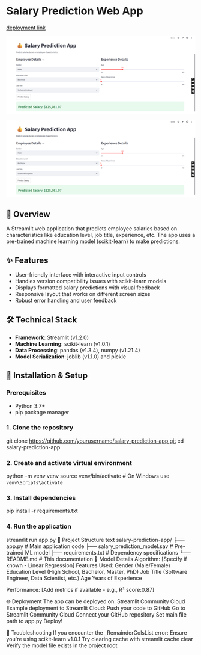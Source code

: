 # Salary Prediction Web App
[deployment link](https://salarypredapp-rz5ccuqks5spbgdwjbxjqq.streamlit.app/#salary-prediction-app)

![App Screenshot](https://github.com/BADAM2001/salarypred_streamlit/blob/fc7dc65b8e56e17c6f2d7f9654eef35738055b23/Screenshot%20(255).png)

![App working](https://github.com/BADAM2001/salarypred_streamlit/blob/fc7dc65b8e56e17c6f2d7f9654eef35738055b23/Screenshot%20(255).png)

## 📌 Overview
A Streamlit web application that predicts employee salaries based on characteristics like education level, job title, experience, etc. The app uses a pre-trained machine learning model (scikit-learn) to make predictions.

## ✨ Features
- User-friendly interface with interactive input controls
- Handles version compatibility issues with scikit-learn models
- Displays formatted salary predictions with visual feedback
- Responsive layout that works on different screen sizes
- Robust error handling and user feedback

## 🛠️ Technical Stack
- **Framework**: Streamlit (v1.2.0)
- **Machine Learning**: scikit-learn (v1.0.1)
- **Data Processing**: pandas (v1.3.4), numpy (v1.21.4)
- **Model Serialization**: joblib (v1.1.0) and pickle

## 🚀 Installation & Setup

### Prerequisites
- Python 3.7+
- pip package manager

### 1. Clone the repository
git clone https://github.com/yourusername/salary-prediction-app.git
cd salary-prediction-app

### 2. Create and activate virtual environment
python -m venv venv
source venv/bin/activate  # On Windows use `venv\Scripts\activate`

### 3. Install dependencies
pip install -r requirements.txt

### 4. Run the application
streamlit run app.py
📂 Project Structure
text
salary-prediction-app/
├── app.py                # Main application code
├── salary_prediction_model.sav  # Pre-trained ML model
├── requirements.txt      # Dependency specifications
└── README.md            # This documentation
🧠 Model Details
Algorithm: [Specify if known -  Linear Regression]
Features Used:
Gender (Male/Female)
Education Level (High School, Bachelor, Master, PhD)
Job Title (Software Engineer, Data Scientist, etc.)
Age
Years of Experience

Performance: [Add metrics if available - e.g., R² score:0.87]

🌐 Deployment
The app can be deployed on:
Streamlit Community Cloud
Example deployment to Streamlit Cloud:
Push your code to GitHub
Go to Streamlit Community Cloud
Connect your GitHub repository
Set main file path to app.py
Deploy!

🐛 Troubleshooting
If you encounter the _RemainderColsList error:
Ensure you're using scikit-learn v1.0.1
Try clearing cache with streamlit cache clear
Verify the model file exists in the project root
